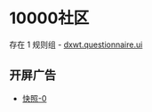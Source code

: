 # 10000社区

存在 1 规则组 - [dxwt.questionnaire.ui](/src/apps/dxwt.questionnaire.ui.ts)

## 开屏广告

- [快照-0](https://i.gkd.li/import/13255491)
